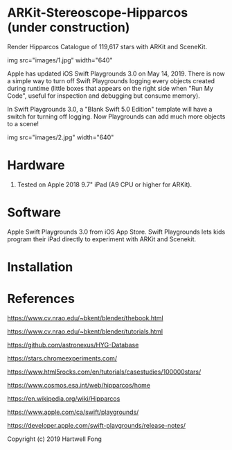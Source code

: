 # ARKit-Stereoscope-Hipparcos (under construction)
Render Hipparcos Catalogue of 119,617 stars with ARKit and SceneKit.

img src="images/1.jpg" width="640"

Apple has updated iOS Swift Playgrounds 3.0 on May 14, 2019. There is now a simple way to turn off Swift Playgrounds logging every objects created during runtime (little boxes that appears on the right side when "Run My Code", useful for inspection and debugging but consume memory).

In Swift Playgrounds 3.0, a "Blank Swift 5.0 Edition" template will have a switch for turning off logging. Now Playgrounds can add much more objects to a scene!

img src="images/2.jpg" width="640"

# Hardware

1. Tested on Apple 2018 9.7" iPad (A9 CPU or higher for ARKit).

# Software

Apple Swift Playgrounds 3.0 from iOS App Store. Swift Playgrounds lets kids program their iPad directly to experiment with ARKit and Scenekit.

# Installation

# References

https://www.cv.nrao.edu/~bkent/blender/thebook.html

https://www.cv.nrao.edu/~bkent/blender/tutorials.html

https://github.com/astronexus/HYG-Database

https://stars.chromeexperiments.com/

https://www.html5rocks.com/en/tutorials/casestudies/100000stars/

https://www.cosmos.esa.int/web/hipparcos/home

https://en.wikipedia.org/wiki/Hipparcos

https://www.apple.com/ca/swift/playgrounds/

https://developer.apple.com/swift-playgrounds/release-notes/


Copyright (c) 2019 Hartwell Fong
